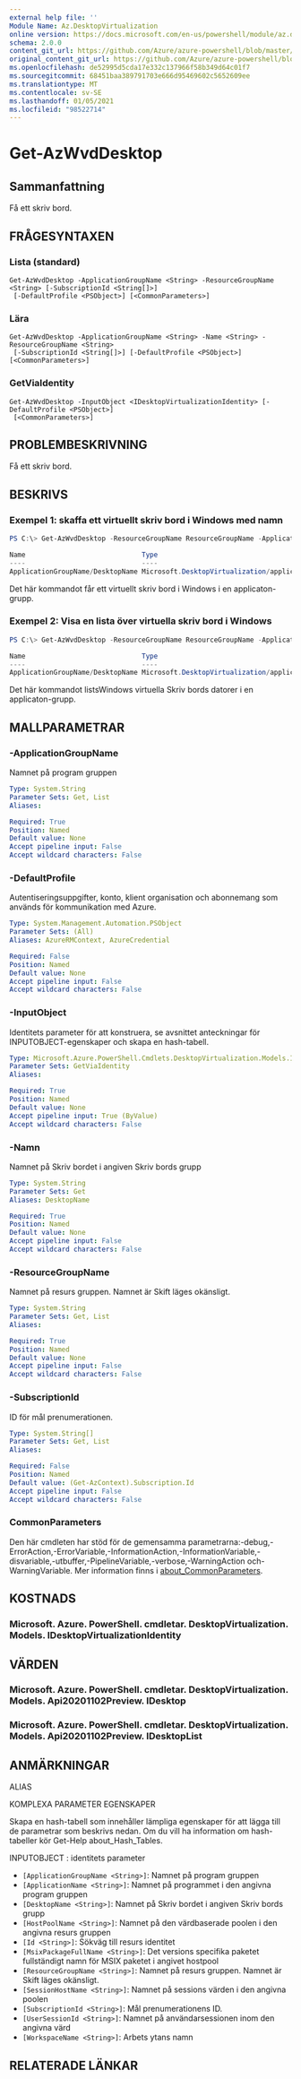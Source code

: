 ```yaml
---
external help file: ''
Module Name: Az.DesktopVirtualization
online version: https://docs.microsoft.com/en-us/powershell/module/az.desktopvirtualization/get-azwvddesktop
schema: 2.0.0
content_git_url: https://github.com/Azure/azure-powershell/blob/master/src/DesktopVirtualization/help/Get-AzWvdDesktop.md
original_content_git_url: https://github.com/Azure/azure-powershell/blob/master/src/DesktopVirtualization/help/Get-AzWvdDesktop.md
ms.openlocfilehash: de52995d5cda17e332c137966f58b349d64c01f7
ms.sourcegitcommit: 68451baa389791703e666d95469602c5652609ee
ms.translationtype: MT
ms.contentlocale: sv-SE
ms.lasthandoff: 01/05/2021
ms.locfileid: "98522714"
---
```

# Get-AzWvdDesktop

## Sammanfattning
Få ett skriv bord.

## FRÅGESYNTAXEN

### Lista (standard)
```
Get-AzWvdDesktop -ApplicationGroupName <String> -ResourceGroupName <String> [-SubscriptionId <String[]>]
 [-DefaultProfile <PSObject>] [<CommonParameters>]
```

### Lära
```
Get-AzWvdDesktop -ApplicationGroupName <String> -Name <String> -ResourceGroupName <String>
 [-SubscriptionId <String[]>] [-DefaultProfile <PSObject>] [<CommonParameters>]
```

### GetViaIdentity
```
Get-AzWvdDesktop -InputObject <IDesktopVirtualizationIdentity> [-DefaultProfile <PSObject>]
 [<CommonParameters>]
```

## PROBLEMBESKRIVNING
Få ett skriv bord.

## BESKRIVS

### Exempel 1: skaffa ett virtuellt skriv bord i Windows med namn
```powershell
PS C:\> Get-AzWvdDesktop -ResourceGroupName ResourceGroupName -ApplicationGroupName ApplicationGroupName -Name DesktopName

Name                             Type
----                             ----
ApplicationGroupName/DesktopName Microsoft.DesktopVirtualization/applicationgroups/desktops
```

Det här kommandot får ett virtuellt skriv bord i Windows i en applicaton-grupp.

### Exempel 2: Visa en lista över virtuella skriv bord i Windows
```powershell
PS C:\> Get-AzWvdDesktop -ResourceGroupName ResourceGroupName -ApplicationGroupName ApplicationGroupName

Name                             Type
----                             ----
ApplicationGroupName/DesktopName Microsoft.DesktopVirtualization/applicationgroups/desktops
```

Det här kommandot listsWindows virtuella Skriv bords datorer i en applicaton-grupp.

## MALLPARAMETRAR

### -ApplicationGroupName
Namnet på program gruppen

```yaml
Type: System.String
Parameter Sets: Get, List
Aliases:

Required: True
Position: Named
Default value: None
Accept pipeline input: False
Accept wildcard characters: False
```

### -DefaultProfile
Autentiseringsuppgifter, konto, klient organisation och abonnemang som används för kommunikation med Azure.

```yaml
Type: System.Management.Automation.PSObject
Parameter Sets: (All)
Aliases: AzureRMContext, AzureCredential

Required: False
Position: Named
Default value: None
Accept pipeline input: False
Accept wildcard characters: False
```

### -InputObject
Identitets parameter för att konstruera, se avsnittet anteckningar för INPUTOBJECT-egenskaper och skapa en hash-tabell.

```yaml
Type: Microsoft.Azure.PowerShell.Cmdlets.DesktopVirtualization.Models.IDesktopVirtualizationIdentity
Parameter Sets: GetViaIdentity
Aliases:

Required: True
Position: Named
Default value: None
Accept pipeline input: True (ByValue)
Accept wildcard characters: False
```

### -Namn
Namnet på Skriv bordet i angiven Skriv bords grupp

```yaml
Type: System.String
Parameter Sets: Get
Aliases: DesktopName

Required: True
Position: Named
Default value: None
Accept pipeline input: False
Accept wildcard characters: False
```

### -ResourceGroupName
Namnet på resurs gruppen.
Namnet är Skift läges okänsligt.

```yaml
Type: System.String
Parameter Sets: Get, List
Aliases:

Required: True
Position: Named
Default value: None
Accept pipeline input: False
Accept wildcard characters: False
```

### -SubscriptionId
ID för mål prenumerationen.

```yaml
Type: System.String[]
Parameter Sets: Get, List
Aliases:

Required: False
Position: Named
Default value: (Get-AzContext).Subscription.Id
Accept pipeline input: False
Accept wildcard characters: False
```

### CommonParameters
Den här cmdleten har stöd för de gemensamma parametrarna:-debug,-ErrorAction,-ErrorVariable,-InformationAction,-InformationVariable,-disvariable,-utbuffer,-PipelineVariable,-verbose,-WarningAction och-WarningVariable. Mer information finns i [about_CommonParameters](http://go.microsoft.com/fwlink/?LinkID=113216).

## KOSTNADS

### Microsoft. Azure. PowerShell. cmdletar. DesktopVirtualization. Models. IDesktopVirtualizationIdentity

## VÄRDEN

### Microsoft. Azure. PowerShell. cmdletar. DesktopVirtualization. Models. Api20201102Preview. IDesktop

### Microsoft. Azure. PowerShell. cmdletar. DesktopVirtualization. Models. Api20201102Preview. IDesktopList

## ANMÄRKNINGAR

ALIAS

KOMPLEXA PARAMETER EGENSKAPER

Skapa en hash-tabell som innehåller lämpliga egenskaper för att lägga till de parametrar som beskrivs nedan. Om du vill ha information om hash-tabeller kör Get-Help about_Hash_Tables.


INPUTOBJECT <IDesktopVirtualizationIdentity> : identitets parameter
  - `[ApplicationGroupName <String>]`: Namnet på program gruppen
  - `[ApplicationName <String>]`: Namnet på programmet i den angivna program gruppen
  - `[DesktopName <String>]`: Namnet på Skriv bordet i angiven Skriv bords grupp
  - `[HostPoolName <String>]`: Namnet på den värdbaserade poolen i den angivna resurs gruppen
  - `[Id <String>]`: Sökväg till resurs identitet
  - `[MsixPackageFullName <String>]`: Det versions specifika paketet fullständigt namn för MSIX paketet i angivet hostpool
  - `[ResourceGroupName <String>]`: Namnet på resurs gruppen. Namnet är Skift läges okänsligt.
  - `[SessionHostName <String>]`: Namnet på sessions värden i den angivna poolen
  - `[SubscriptionId <String>]`: Mål prenumerationens ID.
  - `[UserSessionId <String>]`: Namnet på användarsessionen inom den angivna värd
  - `[WorkspaceName <String>]`: Arbets ytans namn

## RELATERADE LÄNKAR

